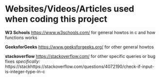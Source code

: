 # Websites/Videos/Articles used when coding this project

**W3 Schools**
https://www.w3schools.com/
for general howtos in c and how functions works

**GeeksforGeeks**
https://www.geeksforgeeks.org/
for other general howtos


**stackoverflow**
https://stackoverflow.com/
for other specific queries or bug fixes
*specifically:*
	https://stackhttps://stackoverflow.com/questions/4072190/check-if-input-is-integer-type-in-c
